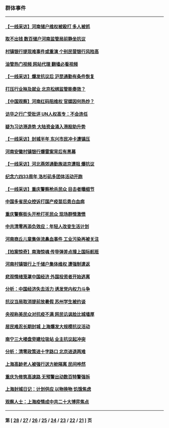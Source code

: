 ### 群体事件
---
#### [【一线采访】河南储户维权被殴打 多人被抓](../../pages/ncid279/n13768629.md?06300845) 
#### [取不出钱 数百储户河南监管局前静坐抗议](../../pages/ncid279/n13767198.md?06300845) 
#### [村镇银行提现难事件或重演 个别民营银行风险高](../../pages/ncid279/n13764495.md?06300845) 
#### [油管热门视频 网站代理 翻墙必看视频](http://209.222.30.114:81/youtube.html?06300845)
#### [【一线采访】爆发抗议后 沪昆通勤有条件恢复](../../pages/ncid279/n13763504.md?06300845) 
#### [打压行业殃及就业 北京松绑监管能奏效？](../../pages/ncid279/n13761130.md?06300845) 
#### [【中国观察】河南红码阻维权 官媒因何热炒？](../../pages/ncid279/n13760146.md?06300845) 
#### [访华之行广受批评 UN人权高专：不会连任](../../pages/ncid279/n13758655.md?06300845) 
#### [疑为习访港造势 大陆资金涌入港股助升势](../../pages/ncid279/n13756127.md?06300845) 
#### [【一线采访】封城半年 东兴市民冲卡遭镇压](../../pages/ncid279/n13754277.md?06300845) 
#### [河南安徽村镇银行爆雷案背后有黑幕](../../pages/ncid279/n13754230.md?06300845) 
#### [【一线采访】河北燕郊通勤族进京遭阻 爆抗议](../../pages/ncid279/n13749999.md?06300845) 
#### [纪念六四33周年 洛杉矶多团体活动开跑](../../pages/ncid279/n13749760.md?06300845) 
#### [【一线采访】重庆警察枪杀民众 目击者曝细节](../../pages/ncid279/n13749360.md?06300845) 
#### [中国多省民众控诉打国产疫苗后患白血病](../../pages/ncid279/n13748740.md?06300845) 
#### [重庆警察街头开枪打死民众 现场群情激愤](../../pages/ncid279/n13749070.md?06300845) 
#### [中共清零再添负效应：年轻人改变生活计划](../../pages/ncid279/n13748102.md?06300845) 
#### [河南商丘儿童集体流鼻血事件 工业污染再被关注](../../pages/ncid279/n13747065.md?06300845) 
#### [【拍案惊奇】南海惊魂 传导弹差点撞上国际航班](../../pages/ncid279/n13746784.md?06300845) 
#### [河南村镇银行上千储户集体维权 遭强制遣返](../../pages/ncid279/n13743906.md?06300845) 
#### [悲观情绪笼罩中国经济 外国投资者开始逃离](../../pages/ncid279/n13743825.md?06300845) 
#### [分析：中国经济失去活力 诱发党内权力斗争](../../pages/ncid279/n13740219.md?06300845) 
#### [抗议当局取消提前放暑假 苏州学生被约谈](../../pages/ncid279/n13738981.md?06300845) 
#### [央视称美民众对抗疫不满 网民讥讽脸比城墙厚](../../pages/ncid279/n13738685.md?06300845) 
#### [居民难忍长期封城 上海爆发大规模抗议活动](../../pages/ncid279/n13724894.md?06300845) 
#### [南宁三大楼盘旁建垃圾站 业主抗议起冲突](../../pages/ncid279/n13723244.md?06300845) 
#### [分析：清零政策进十字路口 北京进退两难](../../pages/ncid279/n13722760.md?06300845) 
#### [上海高龄老人被强行送方舱隔离 民间哗然](../../pages/ncid279/n13717318.md?06300845) 
#### [重庆为修筑高速路 无预警出动数百特警强拆](../../pages/ncid279/n13716893.md?06300845) 
#### [上海封城日记：计划供应 以物换物 饥饿焦虑](../../pages/ncid279/n13715646.md?06300845) 
#### [观察人士：上海疫情成中共二十大博弈焦点](../../pages/ncid279/n13713349.md?06300845) 

---
#### 第 [ [28](./28.md?06300845) / [27](./27.md?06300845) / [26](./26.md?06300845) / [25](./25.md?06300845) / [24](./24.md?06300845) / [23](./23.md?06300845) / [22](./22.md?06300845) / [21](./21.md?06300845) ] 页
